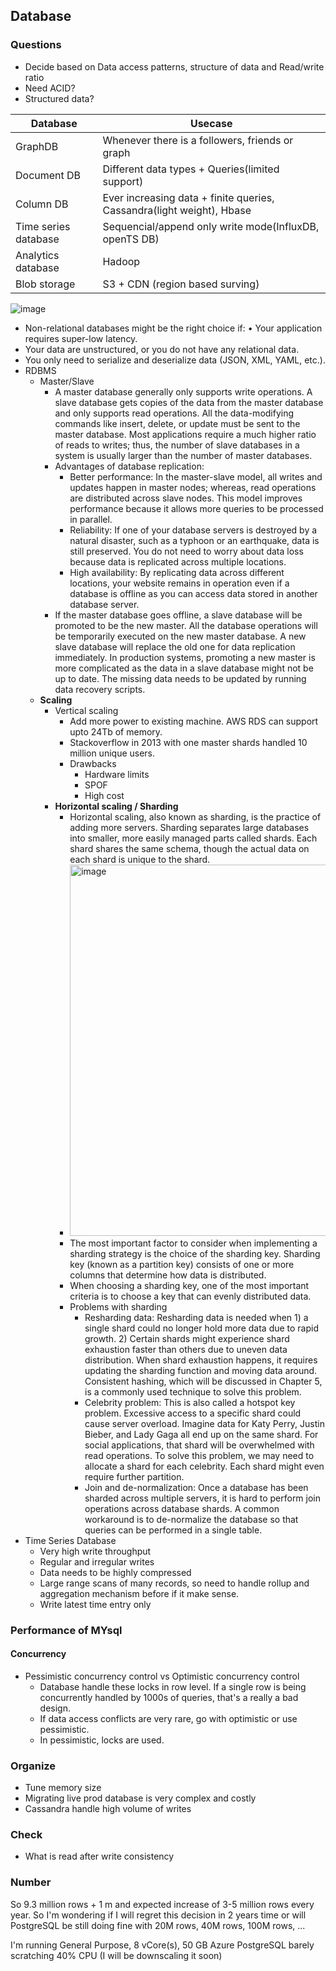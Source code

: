 ## Database
### Questions
- Decide based on Data access patterns, structure of data and Read/write ratio
- Need ACID?
- Structured data?

| Database             | Usecase                                                               |
|----------------------|-----------------------------------------------------------------------|
| GraphDB              | Whenever there is a followers, friends or graph                       |
| Document DB          | Different data types + Queries(limited support)                       |
| Column DB            | Ever increasing data + finite queries, Cassandra(light weight), Hbase |
| Time series database | Sequencial/append only write mode(InfluxDB, openTS DB)                |
| Analytics database   | Hadoop                                                                |
| Blob storage         | S3 + CDN (region based surving)                                       |

![image](https://github.com/vin0010/SystemDesign/assets/10086767/17f4b25d-2e29-4350-a5fa-46e4d6131b5d)

- Non-relational databases might be the right choice if: • Your application requires super-low latency.
- Your data are unstructured, or you do not have any relational data.
- You only need to serialize and deserialize data (JSON, XML, YAML, etc.).
- RDBMS
    - Master/Slave
        - A master database generally only supports write operations. A slave database gets copies of the data from the master database and only supports read operations. All the data-modifying commands like insert, delete, or update must be sent to the master database. Most applications require a much higher ratio of reads to writes; thus, the number of slave databases in a system is usually larger than the number of master databases.
        - Advantages of database replication:
            - Better performance: In the master-slave model, all writes and updates happen in master nodes; whereas, read operations are distributed across slave nodes. This model improves performance because it allows more queries to be processed in parallel.
            - Reliability: If one of your database servers is destroyed by a natural disaster, such as a typhoon or an earthquake, data is still preserved. You do not need to worry about data loss because data is replicated across multiple locations.
            - High availability: By replicating data across different locations, your website remains in operation even if a database is offline as you can access data stored in another database server.
        - If the master database goes offline, a slave database will be promoted to be the new master. All the database operations will be temporarily executed on the new master database. A new slave database will replace the old one for data replication immediately. In production systems, promoting a new master is more complicated as the data in a slave database might not be up to date. The missing data needs to be updated by running data recovery scripts.
    - **Scaling**
        - Vertical scaling
            - Add more power to existing machine. AWS RDS can support upto 24Tb of memory.
            - Stackoverflow in 2013 with one master shards handled 10 million unique users.
            - Drawbacks
                - Hardware limits
                - SPOF
                - High cost
        - **Horizontal scaling / Sharding**
            - Horizontal scaling, also known as sharding, is the practice of adding more servers. Sharding separates large databases into smaller, more easily managed parts called shards. Each shard shares the same schema, though the actual data on each shard is unique to the shard.
            - <img width="594" alt="image" src="https://github.com/vin0010/SystemDesign/assets/10086767/27f0fe1f-7e53-45b7-918e-3a68ead928c7">
            - The most important factor to consider when implementing a sharding strategy is the choice of the sharding key. Sharding key (known as a partition key) consists of one or more columns that determine how data is distributed.
            - When choosing a sharding key, one of the most important criteria is to choose a key that can evenly distributed data.
            - Problems with sharding
                - Resharding data: Resharding data is needed when 1) a single shard could no longer hold more data due to rapid growth. 2) Certain shards might experience shard exhaustion faster than others due to uneven data distribution. When shard exhaustion happens, it requires updating the sharding function and moving data around. Consistent hashing, which will be discussed in Chapter 5, is a commonly used technique to solve this problem.
                - Celebrity problem: This is also called a hotspot key problem. Excessive access to a specific shard could cause server overload. Imagine data for Katy Perry, Justin Bieber, and Lady Gaga all end up on the same shard. For social applications, that shard will be overwhelmed with read operations. To solve this problem, we may need to allocate a shard for each celebrity. Each shard might even require further partition.
                - Join and de-normalization: Once a database has been sharded across multiple servers, it is hard to perform join operations across database shards. A common workaround is to de-normalize the database so that queries can be performed in a single table.
- Time Series Database
  - Very high write throughput
  - Regular and irregular writes
  - Data needs to be highly compressed
  - Large range scans of many records, so need to handle rollup and aggregation mechanism before if it make sense.
  - Write latest time entry only
### Performance of MYsql
#### Concurrency
- Pessimistic concurrency control vs Optimistic concurrency control
  - Database handle these locks in row level. If a single row is being concurrently handled by 1000s of queries, that's a really a bad design.
  - If data access conflicts are very rare, go with optimistic or use pessimistic. 
  - In pessimistic, locks are used. 


### Organize
- Tune memory size
- Migrating live prod database is very complex and costly
- Cassandra handle high volume of writes

### Check 
- What is read after write consistency


### Number
So 9.3 million rows + 1 m and expected increase of 3-5 million rows every year. So I'm wondering if I will regret this decision in 2 years time or will PostgreSQL be still doing fine with 20M rows, 40M rows, 100M rows, ...

I'm running General Purpose, 8 vCore(s), 50 GB Azure PostgreSQL barely scratching 40% CPU (I will be downscaling it soon)